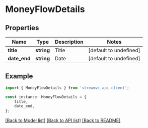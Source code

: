# MoneyFlowDetails


## Properties

Name | Type | Description | Notes
------------ | ------------- | ------------- | -------------
**title** | **string** | Title | [default to undefined]
**date_end** | **string** | Date | [default to undefined]

## Example

```typescript
import { MoneyFlowDetails } from 'streamvi-api-client';

const instance: MoneyFlowDetails = {
    title,
    date_end,
};
```

[[Back to Model list]](../README.md#documentation-for-models) [[Back to API list]](../README.md#documentation-for-api-endpoints) [[Back to README]](../README.md)
